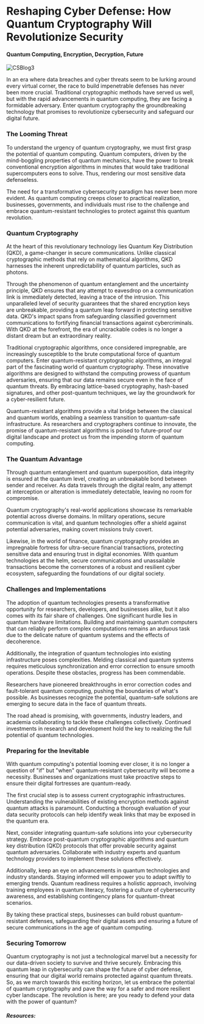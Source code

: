 # Reshaping Cyber Defense: How Quantum Cryptography Will Revolutionize Security
#### Quantum Computing, Encryption, Decryption, Future

![CSBlog3](https://github.com/CJanecka/My-Blog/assets/131223318/1149a5f2-3d14-4f14-9d14-9b798512d11b)

In an era where data breaches and cyber threats seem to be lurking around every virtual corner, the race to build impenetrable defenses has never been more crucial. Traditional cryptographic methods have served us well, 
but with the rapid advancements in quantum computing, they are facing a formidable adversary. Enter quantum cryptography the groundbreaking technology that promises to revolutionize cybersecurity and safeguard our digital 
future.

### The Looming Threat

To understand the urgency of quantum cryptography, we must first grasp the potential of quantum computing. Quantum computers, driven by the mind-boggling properties of quantum mechanics, have the power to break conventional encryption algorithms in minutes that would take traditional supercomputers eons to solve. Thus, rendering our most sensitive data defenseless.

The need for a transformative cybersecurity paradigm has never been more evident. As quantum computing creeps closer to practical realization, businesses, governments, and individuals must rise to the challenge and embrace quantum-resistant technologies to protect against this quantum revolution.

### Quantum Cryptography

At the heart of this revolutionary technology lies Quantum Key Distribution (QKD), a game-changer in secure communications. Unlike classical cryptographic methods that rely on mathematical algorithms, QKD harnesses the inherent unpredictability of quantum particles, such as photons.

Through the phenomenon of quantum entanglement and the uncertainty principle, QKD ensures that any attempt to eavesdrop on a communication link is immediately detected, leaving a trace of the intrusion. This unparalleled level of security guarantees that the shared encryption keys are unbreakable, providing a quantum leap forward in protecting sensitive data. QKD's impact spans from safeguarding classified government communications to fortifying financial transactions against cybercriminals. With QKD at the forefront, the era of uncrackable codes is no longer a distant dream but an extraordinary reality.

Traditional cryptographic algorithms, once considered impregnable, are increasingly susceptible to the brute computational force of quantum computers. Enter quantum-resistant cryptographic algorithms, an integral part of the fascinating world of quantum cryptography. These innovative algorithms are designed to withstand the computing prowess of quantum adversaries, ensuring that our data remains secure even in the face of quantum threats. By embracing lattice-based cryptography, hash-based signatures, and other post-quantum techniques, we lay the groundwork for a cyber-resilient future.

Quantum-resistant algorithms provide a vital bridge between the classical and quantum worlds, enabling a seamless transition to quantum-safe infrastructure. As researchers and cryptographers continue to innovate, the promise of quantum-resistant algorithms is poised to future-proof our digital landscape and protect us from the impending storm of quantum computing.

### The Quantum Advantage

Through quantum entanglement and quantum superposition, data integrity is ensured at the quantum level, creating an unbreakable bond between sender and receiver. As data travels through the digital realm, any attempt at interception or alteration is immediately detectable, leaving no room for compromise.

Quantum cryptography's real-world applications showcase its remarkable potential across diverse domains. In military operations, secure communication is vital, and quantum technologies offer a shield against potential adversaries, making covert missions truly covert.

Likewise, in the world of finance, quantum cryptography provides an impregnable fortress for ultra-secure financial transactions, protecting sensitive data and ensuring trust in digital economies. With quantum technologies at the helm, secure communications and unassailable transactions become the cornerstones of a robust and resilient cyber ecosystem, safeguarding the foundations of our digital society.

### Challenges and Implementations

The adoption of quantum technologies presents a transformative opportunity for researchers, developers, and businesses alike, but it also comes with its fair share of challenges. One significant hurdle lies in quantum hardware limitations. Building and maintaining quantum computers that can reliably perform complex computations remains an arduous task due to the delicate nature of quantum systems and the effects of decoherence.

Additionally, the integration of quantum technologies into existing infrastructure poses complexities. Melding classical and quantum systems requires meticulous synchronization and error correction to ensure smooth operations. Despite these obstacles, progress has been commendable.

Researchers have pioneered breakthroughs in error correction codes and fault-tolerant quantum computing, pushing the boundaries of what's possible. As businesses recognize the potential, quantum-safe solutions are emerging to secure data in the face of quantum threats.

The road ahead is promising, with governments, industry leaders, and academia collaborating to tackle these challenges collectively. Continued investments in research and development hold the key to realizing the full potential of quantum technologies.

### Preparing for the Inevitable

With quantum computing's potential looming ever closer, it is no longer a question of "if" but "when" quantum-resistant cybersecurity will become a necessity. Businesses and organizations must take proactive steps to ensure their digital fortresses are quantum-ready.

The first crucial step is to assess current cryptographic infrastructures. Understanding the vulnerabilities of existing encryption methods against quantum attacks is paramount. Conducting a thorough evaluation of your data security protocols can help identify weak links that may be exposed in the quantum era.

Next, consider integrating quantum-safe solutions into your cybersecurity strategy. Embrace post-quantum cryptographic algorithms and quantum key distribution (QKD) protocols that offer provable security against quantum adversaries. Collaborate with industry experts and quantum technology providers to implement these solutions effectively.

Additionally, keep an eye on advancements in quantum technologies and industry standards. Staying informed will empower you to adapt swiftly to emerging trends. Quantum readiness requires a holistic approach, involving training employees in quantum literacy, fostering a culture of cybersecurity awareness, and establishing contingency plans for quantum-threat scenarios.

By taking these practical steps, businesses can build robust quantum-resistant defenses, safeguarding their digital assets and ensuring a future of secure communications in the age of quantum computing.

### Securing Tomorrow

Quantum cryptography is not just a technological marvel but a necessity for our data-driven society to survive and thrive securely. Embracing this quantum leap in cybersecurity can shape the future of cyber defense, ensuring that our digital world remains protected against quantum threats. So, as we march towards this exciting horizon, let us embrace the potential of quantum cryptography and pave the way for a safer and more resilient cyber landscape. The revolution is here; are you ready to defend your data with the power of quantum?

##### Resources:
